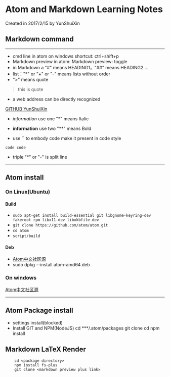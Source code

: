 # Atom and Markdown Learning Notes

Created in 2017/2/15 by YunShuiXin
## Markdown command
**********************************

+ cmd line in atom on windows shortcut: ctrl+shift+p
+ Markdown preview in atom: Markdown preview: toggle
+ in Markdown a "#" means HEADING1，"##" means HEADING2 ...
+ list："*" or "+" or "-" means lists without order
+ ">" means quote
> this is quote
+ a web address can be directly recognized

[GITHUB YunShuiXin](https://github.com/ShuiXinYun 'GITHUB Website')

+ *information* use one "*" means Italic
+ **information** use two "**" means Bold

+ use `` to embody code make it present in code style

`code code`
+ triple "*" or "-" is split line


-----------------------

## Atom install
### On Linux(Ubuntu)
#### Build
+ `sudo apt-get install build-essential git libgnome-keyring-dev fakeroot rpm libx11-dev libxkbfile-dev`
+ `git clone https://github.com/atom/atom.git`
+ `cd atom`
+ `script/build`

#### Deb
+ [Atom中文社区源](https://npm.taobao.org/mirrors/atom)
+ sudo dpkg --install atom-amd64.deb

### On windows
[Atom中文社区源](https://npm.taobao.org/mirrors/atom)

---

## Atom Package install
+ settings install(blocked)
+ Install GIT and NPM(NodeJS)
        cd ***/.atom/packages
        git clone <package link>
        cd <package directory>
        npm install

## Markdown LaTeX Render
        cd <package directory>
        npm install fs-plus
        git clone <markdown preview plus link>
